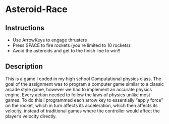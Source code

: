 # Asteroid-Race

## Instructions
  * Use ArrowKeys to engage thrusters
  * Press SPACE to fire rockets (you're limited to 10 rockets)
  * Avoid the asteroids and get to the finish line to win!!
 
 ## Description
 This is a game I coded in my high school Computational physics class.  The goal of the assignment was to program a computer game similar to a classic arcade style game, however we had to implement an accurate physics engine.  Every action needed to follow the laws of physics unlike most games.  To do this I programmed each arrow key to essentially “apply force” on the rocket, which in turn affects its acceleration, which then affects its velocity, instead of traditional games where the controller would affect the player’s velocity directly.  
